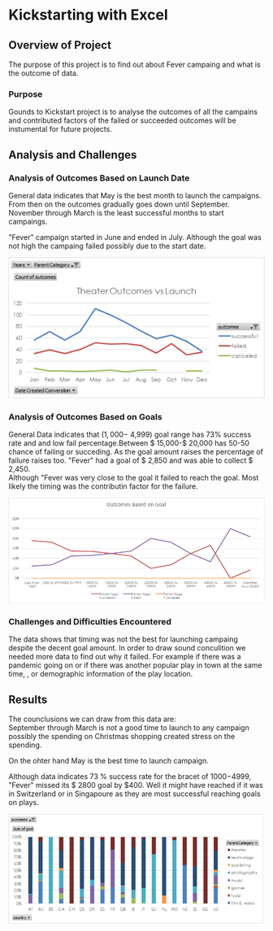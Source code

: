 # Kickstarting with Excel

## Overview of Project
The purpose of this project is to find out about Fever campaing and  what is the outcome of data.
### Purpose
Gounds to Kickstart project is to analyse the outcomes of all the campains and contributed factors of the failed or succeeded outcomes will be instumental for future projects.

## Analysis and Challenges
 

### Analysis of Outcomes Based on Launch Date
General data indicates that May is the best month to launch the campaigns. From then on the outcomes gradually goes down until September. November through March is the least successful months to start  campaings. <br>

"Fever" campaign started  in June and ended in July. Although the goal was not high the campaing failed possibly due to the start date. 

![](https://github.com/4renginy/Kickstarter-Analysis/blob/master/Resources/Theater_Outcomes_vs_Launch.png)

### Analysis of Outcomes Based on Goals
  General Data indicates that ($1,000-$ 4,999) goal range has 73% success rate and and low fail percentage.Between $ 15,000-$ 20,000 has 50-50 chance of failing or succeding.  As the goal amount raises the percentage of failure raises too. "Fever" had a goal of $ 2,850 and was able to collect $ 2,450.<br>
  Although "Fever was very close to the goal it failed to reach the goal. Most likely the timing was the contributin factor for the failure.

![](https://github.com/4renginy/Kickstarter-Analysis/blob/master/Resources/Outcomes_Based_on_Goal.png)

### Challenges and Difficulties Encountered
The data shows that timing was not the best for launching campaing despite the decent goal amount. In order to draw sound conculition we needed more data to find out why it failed. For example if there was a pandemic going on or if there was another popular play in town at the same time, , or demographic information of the play location. 

## Results

The counclusions we can draw from this data are:<br>
   September through March is not a good time to launch to any campaign possibly the spending on Christmas shopping created stress on the spending. <br>
   
   On the ohter hand May is the best time to launch campaign.<br>
   
   Although data indicates 73 % success rate for the bracet of $1000-$4999, "Fever" missed its $ 2800 goal by $400. Well it might have reached if it was in Switzerland or 
   in Singapoure as they are most successful reaching goals on plays.<br>
 
![](https://github.com/4renginy/Kickstarter-Analysis/blob/master/Resources/Outcomes_Based_on_Country.png)


